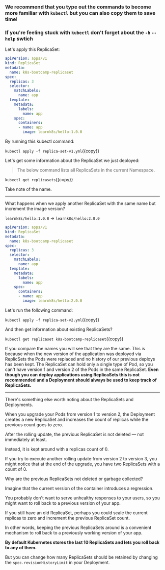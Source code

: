 ### We recommend that you type out the commands to become more familiar with `kubectl` but you can also copy them to save time!
### If you're feeling stuck with `kubectl` don't forget about the `-h` `--help` swtich

Let's apply this ReplicaSet:

```yml
apiVersion: apps/v1
kind: ReplicaSet
metadata:
  name: k8s-bootcamp-replicaset
spec:
  replicas: 3
  selector:
    matchLabels:
      name: app
  template:
    metadata:
      labels:
        name: app
    spec:
      containers:
      - name: app
        image: learnk8s/hello:1.0.0
```

By running this kubectl command:

`kubectl apply -f replica-set-v1.yml`{{copy}}

Let's get some information about the ReplicaSet we just deployed:

> The below command lists all ReplicaSets in the current Namespace.

`kubectl get replicasets`{{copy}}

Take note of the name.

---

What happens when we apply another ReplicaSet with the same name but increment the image version?

`learnk8s/hello:1.0.0` -> `learnk8s/hello:2.0.0`

```yml
apiVersion: apps/v1
kind: ReplicaSet
metadata:
  name: k8s-bootcamp-replicaset
spec:
  replicas: 3
  selector:
    matchLabels:
      name: app
  template:
    metadata:
      labels:
        name: app
    spec:
      containers:
      - name: app
        image: learnk8s/hello:2.0.0
```

Let's run the following command:

`kubectl apply -f replica-set-v2.yml`{{copy}}

And then get information about existing ReplicaSets?

`kubectl get replicaset k8s-bootcamp-replicaset`{{copy}}

If you compare the names you will see that they are the same. This is because when the new version of the application was deployed via ReplicSets the Pods were replaced and no history of our previous deploys has been kept. The ReplicaSet can hold only a single type of Pod, so you can't have version 1 and version 2 of the Pods in the same ReplicaSet. **Even though you can deploy applications using ReplicaSets this is not recommended and a Deployment should always be used to keep track of ReplicaSets.**

---

There's something else worth noting about the ReplicaSets and Deployments.

When you upgrade your Pods from version 1 to version 2, the Deployment creates a new ReplicaSet and increases the count of replicas while the previous count goes to zero.

After the rolling update, the previous ReplicaSet is not deleted — not immediately at least.

Instead, it is kept around with a replicas count of 0.

If you try to execute another rolling update from version 2 to version 3, you might notice that at the end of the upgrade, you have two ReplicaSets with a count of 0.

Why are the previous ReplicaSets not deleted or garbage collected?

Imagine that the current version of the container introduces a regression.

You probably don't want to serve unhealthy responses to your users, so you might want to roll back to a previous version of your app.

If you still have an old ReplicaSet, perhaps you could scale the current replicas to zero and increment the previous ReplicaSet count.

In other words, keeping the previous ReplicaSets around is a convenient mechanism to roll back to a previously working version of your app.

**By default Kubernetes stores the last 10 ReplicaSets and lets you roll back to any of them.**

But you can change how many ReplicaSets should be retained by changing the `spec.revisionHistoryLimit` in your Deployment.